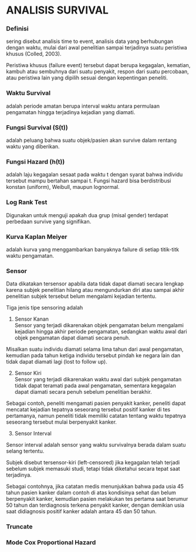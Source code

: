 # ANALISIS SURVIVAL

### Definisi
sering disebut analisis time to event, analisis data yang berhubungan dengan waktu, mulai dari awal penelitian sampai terjadinya suatu peristiwa khusus (Colled, 2003). <br/>

Peristiwa khusus (failure event) tersebut dapat berupa kegagalan, kematian, kambuh atau sembuhnya dari suatu penyakit, respon dari suatu percobaan, atau peristiwa lain yang dipilih sesuai dengan kepentingan peneliti. <br/>

### Waktu Survival
adalah periode amatan berupa interval waktu antara permulaan pengamatan hingga terjadinya kejadian yang diamati.

### Fungsi Survival (S(t))
adalah peluang bahwa suatu objek/pasien akan survive dalam rentang waktu yang diberikan.

### Fungsi Hazard (h(t))
adalah laju kegagalan sesaat pada waktu t dengan syarat bahwa individu tersebut mampu bertahan sampai t. Fungsi hazard bisa berdistribusi konstan (uniform), Weibull, maupun lognormal.

### Log Rank Test
Digunakan untuk menguji apakah dua grup (misal gender) terdapat perbedaan survive yang signifikan.

### Kurva Kaplan Meiyer
adalah kurva yang menggambarkan banyaknya failure di setiap titik-titk waktu pengamatan.

### Sensor 
Data dikatakan tersensor apabila data tidak dapat diamati secara lengkap karena subjek penelitian hilang atau mengundurkan diri atau sampai akhir penelitian subjek tersebut belum mengalami kejadian tertentu.<br/>

Tiga jenis tipe sensoring adalah <br/>
1. Sensor Kanan <br/>
Sensor yang terjadi dikarenakan objek pengamatan belum mengalami kejadian hingga akhir periode pengamatan, sedangkan waktu awal dari objek pengamatan dapat diamati secara penuh. <br/>

Misalkan suatu individu diamati selama lima tahun dari awal pengamatan, kemudian pada tahun ketiga individu tersebut pindah ke negara lain dan tidak dapat diamati lagi (lost to follow up).<br/>

2. Sensor Kiri <br/>
Sensor yang terjadi dikarenakan waktu awal dari subjek pengamatan tidak dapat teramati pada awal pengamatan, sementara kegagalan dapat diamati secara penuh sebelum penelitian berakhir. <br/>

Sebagai contoh, peneliti mengamati pasien penyakit kanker, peneliti dapat mencatat kejadian tepatnya seseorang tersebut positif kanker di tes pertamanya, namun peneliti tidak memiliki catatan tentang waktu tepatnya seseorang tersebut mulai berpenyakit kanker. <br/>

3. Sensor Interval <br/>

Sensor interval adalah sensor yang waktu survivalnya berada dalam suatu selang tertentu. <br/>

Subjek disebut tersensor-kiri (left-censored) jika kegagalan telah terjadi sebelum subjek memasuki studi, tetapi tidak diketahui secara tepat saat terjadinya. <br>

Sebagai contohnya, jika catatan medis menunjukkan bahwa pada usia 45 tahun pasien kanker dalam contoh di atas kondisinya sehat dan belum berpenyakit kanker, kemudian pasien melakukan tes pertama saat berumur 50 tahun dan terdiagnosis terkena penyakit kanker, dengan demikian usia saat didiagnosis positif kanker adalah antara 45 dan 50 tahun. <br/>

### Truncate


### Mode Cox Proportional Hazard
